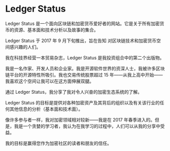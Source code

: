 # Ledger Status

Ledger Status 是一个面向区块链和加密货币爱好者的网站。它是关于所有加密货币的资源、基本面和技术分析以及故事的集合。

Ledger Status 于 2017 年 9 月下旬推出，旨在告知 对区块链技术和加密货币空间感兴趣的人们。

我在科技界经营一本贸易杂志，Ledger Status 是我投资组合中的第二个出版物。

我是一名作家、开发人员和企业家。我是开源软件世界的资深人士，我被许多区块链平台的开源特性所吸引。我也交易传统股票超过 15 年——从我上高中开始——我喜欢这个空间让我可以在这方面伸展双腿。

通过 Ledger Status，我分享了我对令人兴奋的加密生态系统的了解。

Ledger Status 的目标是提供对各种加密资产及其背后的组织以及有关该行业的任何其他信息的分析（基本面和技术面）。

像许多参与者一样，我对加密领域相对较新——我是在 2017 年春季进入的。但是，我是一个贪婪的学习者，我认为在我学习的过程中，人们可以从我的分享中受益。

我的目标是赢得您作为加密社区的读者和朋友的信任。
